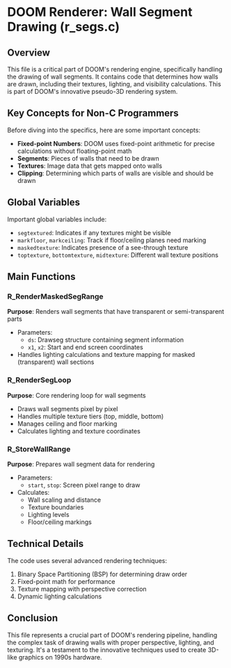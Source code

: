 # DOOM Renderer: Wall Segment Drawing (r_segs.c)

## Overview
This file is a critical part of DOOM's rendering engine, specifically handling the drawing of wall segments. It contains code that determines how walls are drawn, including their textures, lighting, and visibility calculations. This is part of DOOM's innovative pseudo-3D rendering system.

## Key Concepts for Non-C Programmers
Before diving into the specifics, here are some important concepts:
- **Fixed-point Numbers**: DOOM uses fixed-point arithmetic for precise calculations without floating-point math
- **Segments**: Pieces of walls that need to be drawn
- **Textures**: Image data that gets mapped onto walls
- **Clipping**: Determining which parts of walls are visible and should be drawn

## Global Variables
Important global variables include:
- `segtextured`: Indicates if any textures might be visible
- `markfloor`, `markceiling`: Track if floor/ceiling planes need marking
- `maskedtexture`: Indicates presence of a see-through texture
- `toptexture`, `bottomtexture`, `midtexture`: Different wall texture positions

## Main Functions

### R_RenderMaskedSegRange
**Purpose**: Renders wall segments that have transparent or semi-transparent parts
- Parameters: 
  - `ds`: Drawseg structure containing segment information
  - `x1`, `x2`: Start and end screen coordinates
- Handles lighting calculations and texture mapping for masked (transparent) wall sections

### R_RenderSegLoop
**Purpose**: Core rendering loop for wall segments
- Draws wall segments pixel by pixel
- Handles multiple texture tiers (top, middle, bottom)
- Manages ceiling and floor marking
- Calculates lighting and texture coordinates

### R_StoreWallRange
**Purpose**: Prepares wall segment data for rendering
- Parameters:
  - `start`, `stop`: Screen pixel range to draw
- Calculates:
  - Wall scaling and distance
  - Texture boundaries
  - Lighting levels
  - Floor/ceiling markings

## Technical Details
The code uses several advanced rendering techniques:
1. Binary Space Partitioning (BSP) for determining draw order
2. Fixed-point math for performance
3. Texture mapping with perspective correction
4. Dynamic lighting calculations

## Conclusion
This file represents a crucial part of DOOM's rendering pipeline, handling the complex task of drawing walls with proper perspective, lighting, and texturing. It's a testament to the innovative techniques used to create 3D-like graphics on 1990s hardware.

